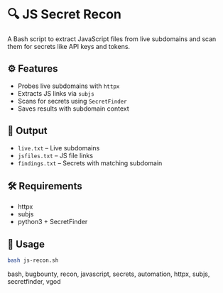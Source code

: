 # 🔍 JS Secret Recon

A Bash script to extract JavaScript files from live subdomains and scan them for secrets like API keys and tokens.

## ⚙️ Features

- Probes live subdomains with `httpx`
- Extracts JS links via `subjs`
- Scans for secrets using `SecretFinder`
- Saves results with subdomain context

## 📁 Output

- `live.txt` – Live subdomains  
- `jsfiles.txt` – JS file links  
- `findings.txt` – Secrets with matching subdomain

## 🛠️ Requirements

- httpx  
- subjs  
- python3 + SecretFinder

## 🚀 Usage

```bash
bash js-recon.sh
```

bash, bugbounty, recon, javascript, secrets, automation, httpx, subjs, secretfinder, vgod

